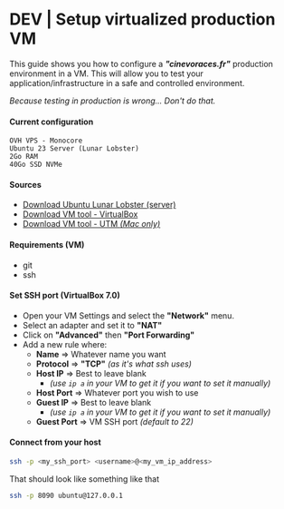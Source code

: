 # DEV | Setup virtualized production VM

This guide shows you how to configure a **_"cinevoraces.fr"_** production environment in a VM. This will allow you to test your application/infrastructure in a safe and controlled environment.

_Because testing in production is wrong... Don't do that._

#### Current configuration

```
OVH VPS - Monocore
Ubuntu 23 Server (Lunar Lobster)
2Go RAM
40Go SSD NVMe
```

#### Sources

-   [Download Ubuntu Lunar Lobster (server)](https://releases.ubuntu.com/lunar/ubuntu-23.04-live-server-amd64.iso)
-   [Download VM tool - VirtualBox](https://www.virtualbox.org/)
-   [Download VM tool - UTM _(Mac only)_](https://mac.getutm.app/)

#### Requirements (VM)

-   git
-   ssh

#### Set SSH port (VirtualBox 7.0)

-   Open your VM Settings and select the **"Network"** menu.
-   Select an adapter and set it to **"NAT"**
-   Click on **"Advanced"** then **"Port Forwarding"**
-   Add a new rule where:
    -   **Name** => Whatever name you want
    -   **Protocol** => **"TCP"** _(as it's what ssh uses)_
    -   **Host IP** => Best to leave blank
        -   _(use `ip a` in your VM to get it if you want to set it manually)_
    -   **Host Port** => Whatever port you wish to use
    -   **Guest IP** => Best to leave blank
        -   _(use `ip a` in your VM to get it if you want to set it manually)_
    -   **Guest Port** => VM SSH port _(default to 22)_

#### Connect from your host

```bash
ssh -p <my_ssh_port> <username>@<my_vm_ip_address>
```

That should look like something like that

```bash
ssh -p 8090 ubuntu@127.0.0.1
```
